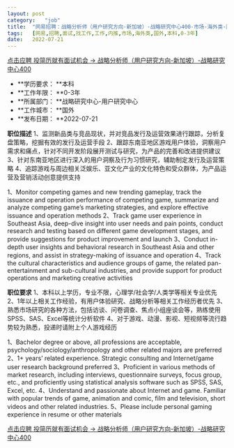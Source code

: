 ```yaml
---
layout:	post
category:	"job"
title:	"网易招聘：战略分析师（用户研究方向-新加坡）-战略研究中心400-市场-海外类-国外本科0-3年"
tags:	[网易,招聘,面试,找工作,工作,内推,市场,海外类,国外,本科,0-3年]
date:	2022-07-21
---
```


[点击应聘 投简历就有面试机会 -> 战略分析师（用户研究方向-新加坡）-战略研究中心400](http://mobile.bole.netease.com/bole/boleDetail?id=36949&employeeId=346f03c3cda5f04c&key=all)



- **学历要求： **本科
- **工作年限： **0-3年
- **所属部门： **战略研究中心-用户研究中心
- **工作城市： **国外
- **发布日期： **2022-07-21



**职位描述**
1、监测新品类与竞品现状，并对竞品发行及运营效果进行跟踪，分析复盘策略，挖掘有效的发行及运营手段
2、跟踪东南亚地区游戏用户体验，洞察用户需求和痛点，针对不同开发阶段展开测试与研究，为产品的完善和改进提供建议
3、针对东南亚地区进行深入的用户洞察及行为习惯研究，辅助制定发行及运营策略
4、追踪游戏与周边相关泛娱乐、亚文化产业的文化特色和受众群体，为产品运营及营销活动创意提供支持

1、Monitor competing games and new trending gameplay, track the issuance and operation performance of competing game, summarize and analyze competing game’s marketing strategies, and explore effective issuance and operation methods
2、Track game user experience in Southeast Asia, deep-dive insight into user needs and pain points, conduct research and testing based on different game development stages, and provide suggestions for product improvement and launch
3、Conduct in-depth user insights and behavioral research in Southeast Asia and other regions, and assist in strategy-making of issuance and operation
4、Track the cultural characteristics and audience groups of game, the related pan-entertainment and sub-cultural industries, and provide support for product operations and marketing creative activities 



**职位要求**
1、本科以上学历，专业不限，心理学/社会学/人类学等相关专业优先
2、1年以上相关工作经验，有用户体验研究、战略分析等相关工作经历者优先
3、熟悉市场研究的各种方法，包括访谈、问卷调查、焦点小组座谈会等，熟练使用SPSS、SAS、Excel等统计分析软件
4、对于游戏、动漫、影视、短视频等流行趋势较为熟悉，投递时请附上个人游戏经历

1、Bachelor degree or above, all professions are acceptable, psychology/sociology/anthropology and other related majors are preferred
2、1+ years’ related experience. Strategic consulting and Internet/game user research background preferred
3、Proficient in various methods of market research, including interviews, questionnaire surveys, focus group, etc., and proficiently using statistical analysis software such as SPSS, SAS, Excel, etc.
4、Understand and passionate about Internet and game. Familiar with popular trends of game, animation and comic, film and television, short videos and other related industries.
5、Please include personal gaming experience in resume or other materials



[点击应聘 投简历就有面试机会 -> 战略分析师（用户研究方向-新加坡）-战略研究中心400](http://mobile.bole.netease.com/bole/boleDetail?id=36949&employeeId=346f03c3cda5f04c&key=all)